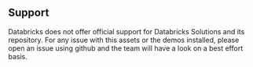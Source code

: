 ## Support

Databricks does not offer official support for Databricks Solutions and its repository.
For any issue with this assets or the demos installed, please open an issue using github and the team will have a look on a best effort basis.

